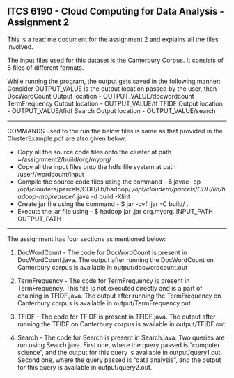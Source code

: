 ITCS 6190 - Cloud Computing for Data Analysis - Assignment 2
-----------------------------------------------------------------------------------------

This is a read me document for the assignment 2 and explains all the files involved.

The input files used for this dataset is the Canterbury Corpus. It consists of 8 files of different formats.

While running the program, the output gets saved in the following manner:
Consider OUTPUT_VALUE is the output location passed by the user, then
DocWordCount Output location - OUTPUT_VALUE/docwordcount
TermFrequency Output location - OUTPUT_VALUE/tf
TFIDF Output location - OUTPUT_VALUE/tfidf
Search Output location - OUTPUT_VALUE/search

-----------------------------------------------------------------------------------------
COMMANDS used to the run the below files is same as that provided in the ClusterExample.pdf are also given below:

- Copy all the source code files onto the cluster at path ~/assignment2/build/org/myorg/
- Copy all the input files onto the hdfs file system at path /user/<username>/wordcount/input
- Compile the source code files using the command - $ javac -cp /opt/cloudera/parcels/CDH/lib/hadoop/*:/opt/cloudera/parcels/CDH/lib/hadoop-mapreduce/* <FILENAME>.java -d build -Xlint
- Create jar file using the command - $ jar -cvf <filename>.jar -C build/ .
- Execute the jar file using - $ hadoop jar <filename>.jar org.myorg.<ObjectName> INPUT_PATH OUTPUT_PATH
-----------------------------------------------------------------------------------------

The assignment has four sections as mentioned below:

1) DocWordCount - The code for DocWordCount is present in DocWordCount.java. The output after running the DocWordCount on Canterbury corpus is available in output/docwordcount.out

2) TermFrequency - The code for TermFrequency is present in TermFrequency. This file is not executed directly and is a part of chaining in TFIDF.java. The output after running the TermFrequency on Canterbury corpus is available in output/TermFrequency.out

3) TFIDF - The code for TFIDF is present in TFIDF.java. The output after running the TFIDF on Canterbury corpus is available in output/TFIDF.out

4) Search - The code for Search is present in Search.java. Two queries are run using Search.java. First one, where the query passed is “computer science”, and the output for this query is available in output/query1.out. Second one, where the query passed is “data analysis”, and the output for this query is available in output/query2.out.
